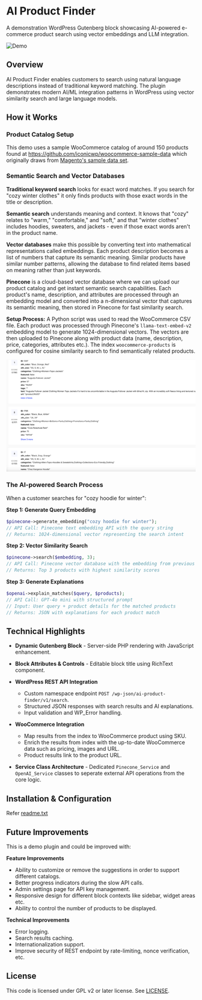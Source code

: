 # AI Product Finder

A demonstration WordPress Gutenberg block showcasing AI-powered e-commerce product search using vector embeddings and LLM integration.

![Demo](assets/demo.gif)

## Overview

AI Product Finder enables customers to search using natural language descriptions instead of traditional keyword matching. The plugin demonstrates modern AI/ML integration patterns in WordPress using vector similarity search and large language models.

## How it Works

### Product Catalog Setup

This demo uses a sample WooCommerce catalog of around 150 products found at https://github.com/iconicwp/woocommerce-sample-data which originally draws from [Magento's sample data set](https://github.com/magento/magento2-sample-data). 

### Semantic Search and Vector Databases

**Traditional keyword search** looks for exact word matches. If you search for "cozy winter clothes" it only finds products with those exact words in the title or description.

**Semantic search** understands meaning and context. It knows that "cozy" relates to "warm," "comfortable," and "soft," and that "winter clothes" includes hoodies, sweaters, and jackets - even if those exact words aren't in the product name.

**Vector databases** make this possible by converting text into mathematical representations called embeddings. Each product description becomes a list of numbers that capture its semantic meaning. Similar products have similar number patterns, allowing the database to find related items based on meaning rather than just keywords.

**Pinecone** is a cloud-based vector database where we can upload our product catalog and get instant semantic search capabilities. Each product's name, description, and attributes are processed through an embedding model and converted into a n-dimensional vector that captures its semantic meaning, then stored in Pinecone for fast similarity search.

**Setup Process:** A Python script was used to read the WooCommerce CSV file. Each product was processed through Pinecone's `llama-text-embed-v2` embedding model to generate 1024-dimensional vectors. The vectors are then uploaded to Pinecone along with product data (name, description, price, categories, attributes etc.). The index `woocommerce-products` is configured for cosine similarity search to find semantically related products.

![Pinecone index](assets/pinecone-index.png)

### The AI-powered Search Process

When a customer searches for "cozy hoodie for winter":

**Step 1: Generate Query Embedding**
```php
$pinecone->generate_embedding("cozy hoodie for winter");
// API Call: Pinecone text embedding API with the query string
// Returns: 1024-dimensional vector representing the search intent
```

**Step 2: Vector Similarity Search**
```php
$pinecone->search($embedding, 3);
// API Call: Pinecone vector database with the embedding from previous step
// Returns: Top 3 products with highest similarity scores
```

**Step 3: Generate Explanations**
```php
$openai->explain_matches($query, $products);
// API Call: GPT-4o mini with structured prompt 
// Input: User query + product details for the matched products
// Returns: JSON with explanations for each product match
```

## Technical Highlights

* **Dynamic Gutenberg Block** - Server-side PHP rendering with JavaScript enhancement.

* **Block Attributes & Controls** - Editable block title using RichText component.

* **WordPress REST API Integration**
   - Custom namespace endpoint `POST /wp-json/ai-product-finder/v1/search`.
   - Structured JSON responses with search results and AI explanations.
   - Input validation and WP_Error handling.

* **WooCommerce Integration**
   - Map results from the index to WooCommerce product using SKU. 
   - Enrich the results from index with the up-to-date WooCommerce data such as pricing, images and URL.
   - Product results link to the product URL.

* **Service Class Architecture** - Dedicated `Pinecone_Service` and `OpenAI_Service` classes to seperate external API operations from the core logic.

## Installation & Configuration

Refer [readme.txt](./readme.txt)

## Future Improvements

This is a demo plugin and could be improved with:

**Feature Improvements**
- Ability to customize or remove the suggestions in order to support different catalogs.
- Better progress indicators during the slow API calls.
- Admin settings page for API key management.
- Responsive design for different block contexts like sidebar, widget areas etc.
- Ability to control the number of products to be displayed.

**Technical Improvements**
- Error logging.  
- Search results caching.
- Internationalization support.
- Improve security of REST endpoint by rate-limiting, nonce verification, etc.

## License

This code is licensed under GPL v2 or later license. See [LICENSE](./LICENSE).
